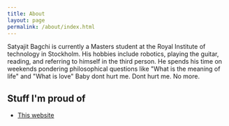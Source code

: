 ```yaml
---
title: About
layout: page
permalink: /about/index.html
---
```

<!--![Profile Image]({{ site.picture }})
<a class="link" href="{{ site.url }}/about">
	<img class="selfie" alt="{{ site.name }}" src="{{ site.picture }}"
	/>
</a>
-->
            

<p>Satyajit Bagchi is currently a Masters student at the Royal Institute of technology in Stockholm. His hobbies include robotics, playing the guitar, reading, and referring to himself in the third person. He spends his time on weekends pondering philosophical questions like "What is the meaning of life" and "What is love" Baby dont hurt me. Dont hurt me. No more.</p>

<!--
<h2>Skills</h2>

<ul class="skill-list">
	<li>Python</li>
	<li>Scrum and Kanban</li>
	
</ul>
-->
<h2>Stuff I'm proud of</h2>

<ul>
	<li><a href="https://github.com/sleeping-bag/sleeping-bag.github.com">This website</a></li>
</ul>
